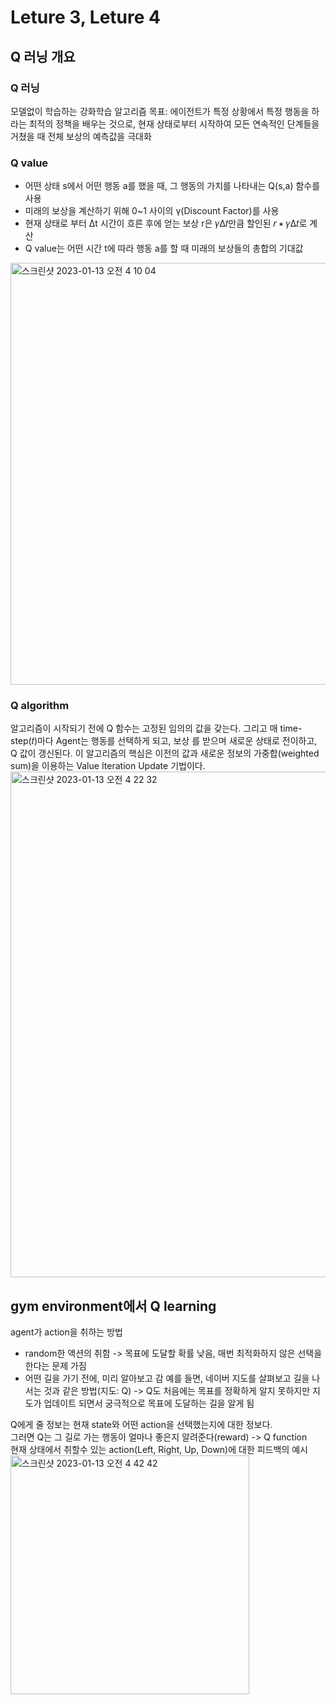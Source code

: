 # Leture 3, Leture 4
## Q 러닝 개요
### Q 러닝 <br>
모델없이 학습하는 강화학습 알고리즘
목표: 에이전트가 특정 상황에서 특정 행동을 하라는 최적의 정책을 배우는 것으로, 현재 상태로부터 시작하여 모든 연속적인 단계들을 거쳤을 때 전체 보상의 예측값을 극대화

### Q value <br>
- 어떤 상태 s에서 어떤 행동 a를 했을 때, 그 행동의 가치를 나타내는 Q(s,a) 함수를 사용
- 미래의 보상을 계산하기 위해 0~1 사이의 γ(Discount Factor)를 사용
- 현재 상태로 부터 Δt 시간이 흐른 후에 얻는 보상 r은 𝛾Δ𝑡만큼 할인된 𝑟 ∗ 𝛾Δ𝑡로 계산
- Q value는 어떤 시간 t에 따라 행동 a를 할 때 미래의 보상들의 총합의 기대값
<img width="675" alt="스크린샷 2023-01-13 오전 4 10 04" src="https://user-images.githubusercontent.com/121830114/212159144-a6a48a22-76bd-42b9-a2c9-a05e0636d756.png">

### Q algorithm
알고리즘이 시작되기 전에 Q 함수는 고정된 임의의 값을 갖는다. 그리고 매 time-step(𝑡)마다 Agent는 행동를 선택하게 되고, 보상 를 받으며 새로운 상태로 전이하고, Q 값이 갱신된다. 이 알고리즘의 핵심은 이전의 값과 새로운 정보의 가중합(weighted sum)을 이용하는 Value Iteration Update 기법이다.
<img width="809" alt="스크린샷 2023-01-13 오전 4 22 32" src="https://user-images.githubusercontent.com/121830114/212161598-f9452903-c6e0-469c-9def-4b248075e526.png">

## gym environment에서 Q learning
agent가 action을 취하는 방법
- random한 액션의 취함 -> 목표에 도달할 확률 낮음, 매번 최적화하지 않은 선택을 한다는 문제 가짐
- 어떤 길을 가기 전에, 미리 알아보고 감 예를 들면, 네이버 지도를 살펴보고 길을 나서는 것과 같은 방법(지도: Q) -> Q도 처음에는 목표를 정확하게 알지 못하지만 지도가 업데이트 되면서 궁극적으로 목표에 도달하는 길을 알게 됨

Q에게 줄 정보는 현재 state와 어떤 action을 선택했는지에 대한 정보다. <br>
그러면 Q는 그 길로 가는 행동이 얼마나 좋은지 알려준다(reward) -> Q function <br>
현재 상태에서 취할수 있는 action(Left, Right, Up, Down)에 대한 피드백의 예시
<img width="382" alt="스크린샷 2023-01-13 오전 4 42 42" src="https://user-images.githubusercontent.com/121830114/212166137-41f7b64e-ba40-4f19-8f99-3f2c7bd53980.png">

